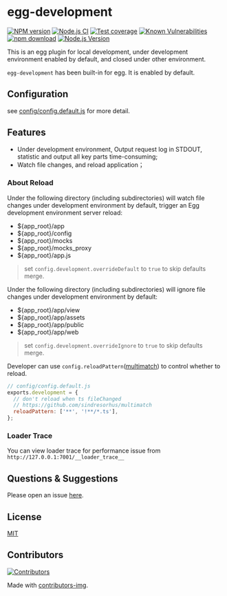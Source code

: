 # egg-development

[![NPM version][npm-image]][npm-url]
[![Node.js CI](https://github.com/eggjs/egg-development/actions/workflows/nodejs.yml/badge.svg)](https://github.com/eggjs/egg-development/actions/workflows/nodejs.yml)
[![Test coverage][codecov-image]][codecov-url]
[![Known Vulnerabilities][snyk-image]][snyk-url]
[![npm download][download-image]][download-url]
[![Node.js Version](https://img.shields.io/node/v/egg-development.svg?style=flat)](https://nodejs.org/en/download/)

[npm-image]: https://img.shields.io/npm/v/egg-development.svg?style=flat-square
[npm-url]: https://npmjs.org/package/egg-development
[codecov-image]: https://img.shields.io/codecov/c/github/eggjs/egg-development.svg?style=flat-square
[codecov-url]: https://codecov.io/github/eggjs/egg-development?branch=master
[snyk-image]: https://snyk.io/test/npm/egg-development/badge.svg?style=flat-square
[snyk-url]: https://snyk.io/test/npm/egg-development
[download-image]: https://img.shields.io/npm/dm/egg-development.svg?style=flat-square
[download-url]: https://npmjs.org/package/egg-development

This is an egg plugin for local development, under development environment enabled by default, and closed under other environment.

`egg-development` has been built-in for egg. It is enabled by default.

## Configuration

see [config/config.default.js](https://github.com/eggjs/egg-development/blob/master/config/config.default.js) for more detail.

## Features

- Under development environment, Output request log in STDOUT, statistic and output all key parts time-consuming;
- Watch file changes, and reload application；

### About Reload

Under the following directory (including subdirectories) will watch file changes under development environment by default, trigger an Egg development environment server reload:

- ${app_root}/app
- ${app_root}/config
- ${app_root}/mocks
- ${app_root}/mocks_proxy
- ${app_root}/app.js

> set `config.development.overrideDefault` to `true` to skip defaults merge.

Under the following directory (including subdirectories) will ignore file changes under development environment by default:

- ${app_root}/app/view
- ${app_root}/app/assets
- ${app_root}/app/public
- ${app_root}/app/web

> set `config.development.overrideIgnore` to `true` to skip defaults merge.

Developer can use `config.reloadPattern`([multimatch](https://github.com/sindresorhus/multimatch)) to control whether to reload.

```js
// config/config.default.js
exports.development = {
  // don't reload when ts fileChanged
  // https://github.com/sindresorhus/multimatch
  reloadPattern: ['**', '!**/*.ts'],
};
```

### Loader Trace

You can view loader trace for performance issue from `http://127.0.0.1:7001/__loader_trace__`

## Questions & Suggestions

Please open an issue [here](https://github.com/eggjs/egg/issues).

## License

[MIT](LICENSE)

## Contributors

[![Contributors](https://contrib.rocks/image?repo=eggjs/egg-development)](https://github.com/eggjs/egg-development/graphs/contributors)

Made with [contributors-img](https://contrib.rocks).
